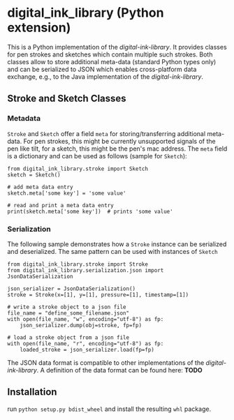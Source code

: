 # digital_ink_library (Python extension)
This is a Python implementation of the *digital-ink-library*. It provides classes for pen strokes and sketches 
which contain multiple such strokes. Both classes allow to store additional meta-data (standard Python types only)
and can be serialized to JSON which enables cross-platform data exchange, e.g., to the Java implementation of the
*digital-ink-library*.

## Stroke and Sketch Classes

### Metadata
`Stroke` and `Sketch` offer a field `meta` for storing/transferring additional meta-data. For pen strokes, this 
might be  currently unsupported signals of the pen like tilt, for a sketch, this might be the pen's mac address.
The `meta` field is a dictionary and can be used as follows (sample for `Sketch`):

```
from digital_ink_library.stroke import Sketch
sketch = Sketch()

# add meta data entry
sketch.meta['some key'] = 'some value'

# read and print a meta data entry
print(sketch.meta['some key'])  # prints 'some value'
```

### Serialization
The following sample demonstrates how a `Stroke` instance can be serialized and deserialized.
The same pattern can be used with instances of `Sketch`
```
from digital_ink_library.stroke import Stroke
from digital_ink_library.serialization.json import JsonDataSerialization

json_serializer = JsonDataSerialization()
stroke = Stroke(x=[1], y=[1], pressure=[1], timestamp=[1])

# write a stroke object to a json file
file_name = "define_some_filename.json"
with open(file_name, "w", encoding="utf-8") as fp:
    json_serializer.dump(obj=stroke, fp=fp)
    
# load a stroke object from a json file    
with open(file_name, "r", encoding="utf-8") as fp:
    loaded_stroke = json_serializer.load(fp=fp)
```

The JSON data format is compatible to other implementations of the *digital-ink-library*. 
A definition of the data format can be found here: **TODO**

## Installation
run `python setup.py bdist_wheel` and install the resulting `whl` package. 
